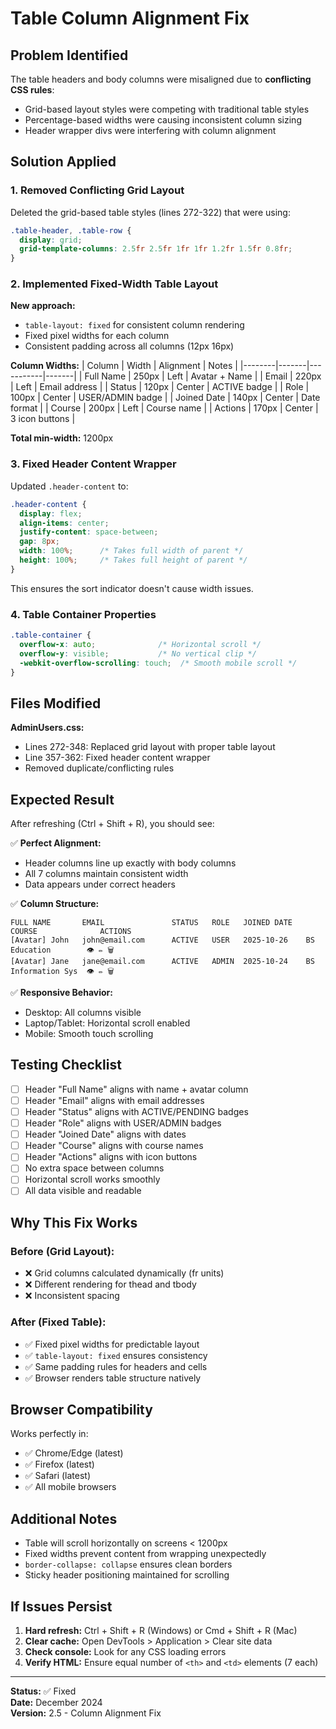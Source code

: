 # Table Column Alignment Fix

## Problem Identified

The table headers and body columns were misaligned due to **conflicting CSS rules**:
- Grid-based layout styles were competing with traditional table styles
- Percentage-based widths were causing inconsistent column sizing
- Header wrapper divs were interfering with column alignment

## Solution Applied

### 1. Removed Conflicting Grid Layout
Deleted the grid-based table styles (lines 272-322) that were using:
```css
.table-header, .table-row {
  display: grid;
  grid-template-columns: 2.5fr 2.5fr 1fr 1fr 1.2fr 1.5fr 0.8fr;
}
```

### 2. Implemented Fixed-Width Table Layout

**New approach:**
- `table-layout: fixed` for consistent column rendering
- Fixed pixel widths for each column
- Consistent padding across all columns (12px 16px)

**Column Widths:**
| Column | Width | Alignment | Notes |
|--------|-------|-----------|-------|
| Full Name | 250px | Left | Avatar + Name |
| Email | 220px | Left | Email address |
| Status | 120px | Center | ACTIVE badge |
| Role | 100px | Center | USER/ADMIN badge |
| Joined Date | 140px | Center | Date format |
| Course | 200px | Left | Course name |
| Actions | 170px | Center | 3 icon buttons |

**Total min-width:** 1200px

### 3. Fixed Header Content Wrapper

Updated `.header-content` to:
```css
.header-content {
  display: flex;
  align-items: center;
  justify-content: space-between;
  gap: 8px;
  width: 100%;      /* Takes full width of parent */
  height: 100%;     /* Takes full height of parent */
}
```

This ensures the sort indicator doesn't cause width issues.

### 4. Table Container Properties

```css
.table-container {
  overflow-x: auto;              /* Horizontal scroll */
  overflow-y: visible;           /* No vertical clip */
  -webkit-overflow-scrolling: touch;  /* Smooth mobile scroll */
}
```

## Files Modified

**AdminUsers.css:**
- Lines 272-348: Replaced grid layout with proper table layout
- Line 357-362: Fixed header content wrapper
- Removed duplicate/conflicting rules

## Expected Result

After refreshing (Ctrl + Shift + R), you should see:

✅ **Perfect Alignment:**
- Header columns line up exactly with body columns
- All 7 columns maintain consistent width
- Data appears under correct headers

✅ **Column Structure:**
```
FULL NAME       EMAIL               STATUS   ROLE   JOINED DATE   COURSE              ACTIONS
[Avatar] John   john@email.com      ACTIVE   USER   2025-10-26    BS Education        👁️ ✏️ 🗑️
[Avatar] Jane   jane@email.com      ACTIVE   ADMIN  2025-10-24    BS Information Sys  👁️ ✏️ 🗑️
```

✅ **Responsive Behavior:**
- Desktop: All columns visible
- Laptop/Tablet: Horizontal scroll enabled
- Mobile: Smooth touch scrolling

## Testing Checklist

- [ ] Header "Full Name" aligns with name + avatar column
- [ ] Header "Email" aligns with email addresses
- [ ] Header "Status" aligns with ACTIVE/PENDING badges
- [ ] Header "Role" aligns with USER/ADMIN badges
- [ ] Header "Joined Date" aligns with dates
- [ ] Header "Course" aligns with course names
- [ ] Header "Actions" aligns with icon buttons
- [ ] No extra space between columns
- [ ] Horizontal scroll works smoothly
- [ ] All data visible and readable

## Why This Fix Works

### Before (Grid Layout):
- ❌ Grid columns calculated dynamically (fr units)
- ❌ Different rendering for thead and tbody
- ❌ Inconsistent spacing

### After (Fixed Table):
- ✅ Fixed pixel widths for predictable layout
- ✅ `table-layout: fixed` ensures consistency
- ✅ Same padding rules for headers and cells
- ✅ Browser renders table structure natively

## Browser Compatibility

Works perfectly in:
- ✅ Chrome/Edge (latest)
- ✅ Firefox (latest)
- ✅ Safari (latest)
- ✅ All mobile browsers

## Additional Notes

- Table will scroll horizontally on screens < 1200px
- Fixed widths prevent content from wrapping unexpectedly
- `border-collapse: collapse` ensures clean borders
- Sticky header positioning maintained for scrolling

## If Issues Persist

1. **Hard refresh:** Ctrl + Shift + R (Windows) or Cmd + Shift + R (Mac)
2. **Clear cache:** Open DevTools > Application > Clear site data
3. **Check console:** Look for any CSS loading errors
4. **Verify HTML:** Ensure equal number of `<th>` and `<td>` elements (7 each)

---

**Status:** ✅ Fixed  
**Date:** December 2024  
**Version:** 2.5 - Column Alignment Fix
